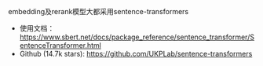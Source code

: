 embedding及rerank模型大都采用sentence-transformers

- 使用文档：https://www.sbert.net/docs/package_reference/sentence_transformer/SentenceTransformer.html
- Github (14.7k stars): https://github.com/UKPLab/sentence-transformers